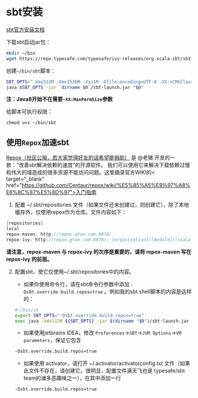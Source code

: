# sbt安装

<a target="_blank" href="http://www.scala-sbt.org/0.13/docs/zh-cn/Setup.html">sbt官方安装文档</a>

下载sbt启动jar包：

```sh
mkdir ~/bin
wget https://repo.typesafe.com/typesafe/ivy-releases/org.scala-sbt/sbt-launch/0.13.11/sbt-launch.jar
```

创建`~/bin/sbt`脚本：

```sh
SBT_OPTS="-Xms512M -Xmx1536M -Xss1M -Dfile.encoding=UTF-8 -XX:+CMSClassUnloadingEnabled -XX:MaxPermSize=256M"
java $SBT_OPTS -jar `dirname $0`/sbt-launch.jar "$@"
```

**注：Java8开始不在需要`-XX:MaxPermSize`参数**

给脚本可执行权限：

```
chmod u+x ~/bin/sbt
```

## 使用`Repox`加速sbt

<a target="_blank" href="http://centaur.github.io/repox/">Repox（社区公服，若大家觉得好友的话希望能捐助）</a> 是 @老猪 开发的一款：“改善sbt解决依赖的速度”的开源软件。
我们可以使用它来解决下载依赖过慢和伟大的墙造成的很多资源不能访问问题。这里摘录官方WIKI的< target="_blank" href="https://github.com/Centaur/repox/wiki/%E5%85%A5%E9%97%A8%E6%8C%87%E5%8D%97">入门指南</a>

1. 配置 ~/.sbt/repositories 文件（如果文件还未创建过，则创建它），除了本地缓存外，仅使用repox作为仓库。文件内容如下：

```sbt
[repositories]
local
repox-maven: http://repox.gtan.com:8078/
repox-ivy: http://repox.gtan.com:8078/, [organization]/[module]/(scala_[scalaVersion]/)(sbt_[sbtVersion]/)[revision]/[type]s/[artifact](-[classifier]).[ext]
```

**请注意，repox-maven 与 repox-ivy 的次序是重要的，请将 repox-maven 写在 repox-ivy 的前面。**

2. 配置sbt，使它仅使用~/.sbt/repositories中的内容。

    - 如果你使用命令行，请在sbt命令行参数中添加 `-Dsbt.override.build.repos=true` 。例如我的sbt shell脚本的内容是这样的：

    ```sh
    #!/bin/sh
    export SBT_OPTS="-Dsbt.override.build.repos=true"
    exec java -Xmx512M ${SBT_OPTS} -jar $(dirname "$0")/sbt-launch.jar "$@"
    ```

    - 如果使用jetbrains IDEA，修改 `Preferences`->`SBT`->`JVM Options`->`VM parameters`，保证它包含

    ```sh
    -Dsbt.override.build.repos=true 
    ```

    - 如果使用 activator，请打开 ~/.activator/activatorconfig.txt 文件（如果此文件不存在，请创建它。很明显，配置文件满天飞也是 typesafe/sbt team的诸多恶趣味之一），在其中添加一行

    ```sh
    -Dsbt.override.build.repos=true
    ```
